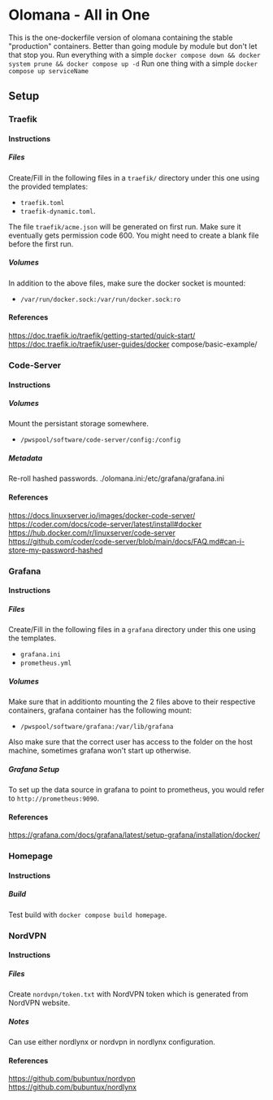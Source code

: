 # Olomana - All in One
This is the one-dockerfile version of olomana containing the stable "production" containers.
Better than going module by module but don't let that stop you.
Run everything with a simple `docker compose down && docker system prune && docker compose up -d`
Run one thing with a simple `docker compose up serviceName`

## Setup

### Traefik

#### Instructions

##### Files
Create/Fill in the following files in a `traefik/` directory under this one using the provided templates:
- `traefik.toml`
- `traefik-dynamic.toml`.

The file `traefik/acme.json` will be generated on first run. Make sure it eventually gets permission code 600. You might need to create a blank file before the first run.

##### Volumes
In addition to the above files, make sure the docker socket is mounted:
- `/var/run/docker.sock:/var/run/docker.sock:ro`

#### References
https://doc.traefik.io/traefik/getting-started/quick-start/
https://doc.traefik.io/traefik/user-guides/docker compose/basic-example/

### Code-Server

#### Instructions

##### Volumes
Mount the persistant storage somewhere.
- `/pwspool/software/code-server/config:/config`

##### Metadata
Re-roll hashed passwords.
./olomana.ini:/etc/grafana/grafana.ini
#### References
https://docs.linuxserver.io/images/docker-code-server/
https://coder.com/docs/code-server/latest/install#docker
https://hub.docker.com/r/linuxserver/code-server
https://github.com/coder/code-server/blob/main/docs/FAQ.md#can-i-store-my-password-hashed

### Grafana

#### Instructions

##### Files
Create/Fill in the following files in a `grafana` directory under this one using the templates.
- `grafana.ini`
- `prometheus.yml`

##### Volumes
Make sure that in additionto mounting the 2 files above to their respective containers, grafana container has the following mount:
- `/pwspool/software/grafana:/var/lib/grafana`

Also make sure that the correct user has access to the folder on the host machine, sometimes grafana won't start up otherwise.

##### Grafana Setup
To set up the data source in grafana to point to prometheus, you would refer to `http://prometheus:9090`.

#### References
https://grafana.com/docs/grafana/latest/setup-grafana/installation/docker/

### Homepage

#### Instructions

##### Build
Test build with `docker compose build homepage`.

### NordVPN

#### Instructions

##### Files
Create `nordvpn/token.txt` with NordVPN token which is generated from NordVPN website.

##### Notes
Can use either nordlynx or nordvpn in nordlynx configuration.

#### References
https://github.com/bubuntux/nordvpn
https://github.com/bubuntux/nordlynx
